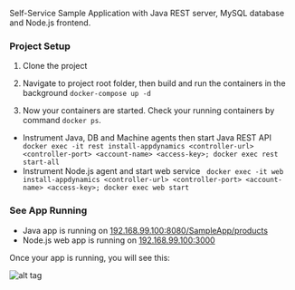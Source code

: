 Self-Service Sample Application with Java REST server, MySQL database and Node.js frontend.

### Project Setup

1. Clone the project

1. Navigate to project root folder, then build and run the containers in the background 
	```docker-compose up -d```
1. Now your containers are started. Check your running containers by command `docker ps`. 
* Instrument Java, DB and Machine agents then start Java REST API
	``` docker exec -it rest install-appdynamics <controller-url> <controller-port> <account-name> <access-key>; docker exec rest start-all```
* Instrument Node.js agent and start web service
	``` docker exec -it web install-appdynamics <controller-url> <controller-port> <account-name> <access-key>; docker exec web start```

### See App Running ###
* Java app is running on [192.168.99.100:8080/SampleApp/products](http://192.168.99.100:8080/SampleApp/products)
* Node.js web app is running on [192.168.99.100:3000](http://192.168.99.100:3000/#)

Once your app is running,  you will see this:

![alt tag](https://github.com/Appdynamics/SampleApp/blob/master/web/src/public/img/sampleapp.png)
